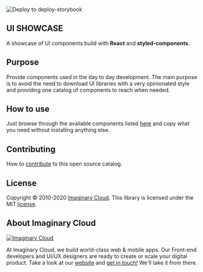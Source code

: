 ![Deploy to deploy-storybook](https://github.com/imaginary-cloud/ui-show-case/workflows/Deploy%20to%20deploy-storybook/badge.svg)

## UI SHOWCASE
A showcase of UI components build with **React** and **styled-components**.

## Purpose
Provide components used in the day to day development. The main purpose is to avoid the need to download UI libraries with a very opinionated style and providing one catalog of components to reach when needed.

## How to use
Just browse through the available components listed [here](https://imaginary-cloud.github.io/ui-show-case/?path=/story/badge--welcome) and copy what you need without installing anything else.

## Contributing
How to [contribute](/CONTRIBUTING.MD) to this open source catalog.

## License

Copyright © 2010-2020 [Imaginary Cloud](https://www.imaginarycloud.com/?utm_source=github). This library is licensed under the MIT [license](/LICENCE).

## About Imaginary Cloud

[![Imaginary Cloud](https://s3.eu-central-1.amazonaws.com/imaginary-images/Logo_IC_readme.svg)](https://www.imaginarycloud.com/?utm_source=github)

At Imaginary Cloud, we build world-class web & mobile apps. Our Front-end developers and UI/UX designers are ready to create or scale your digital product. Take a look at our [website](https://www.imaginarycloud.com/?utm_source=github) and [get in touch!](https://www.imaginarycloud.com/contacts/?utm_source=github) We'll take it from there.
